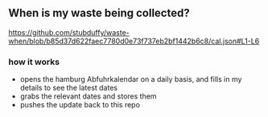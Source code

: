## When is my waste being collected?
  https://github.com/stubduffy/waste-when/blob/b85d37d622faec7780d0e73f737eb2bf1442b6c8/cal.json#L1-L6
  
  ### how it works
  - opens the hamburg Abfuhrkalendar on a daily basis, and fills in my details to see the latest dates
  - grabs the relevant dates and stores them
  - pushes the update back to this repo
  
